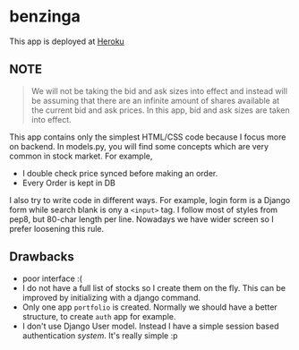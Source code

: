 benzinga
========
This app is deployed at [Heroku](http://benzinga-wenbin.herokuapp.com)


NOTE
-----
> We will not be taking the bid and ask sizes into effect and instead will be assuming that there are an infinite amount
> of shares available at the current bid and ask prices.
In this app, bid and ask sizes are taken into effect.

This app contains only the simplest HTML/CSS code because I focus more on backend.
In models.py, you will find some concepts which are very common in stock market.
For example,
* I double check price synced before making an order.
* Every Order is kept in DB

I also try to write code in different ways. For example, login form is a Django form while search blank is ony a `<input>` tag.
I follow most of styles from pep8, but 80-char length per line. Nowadays we have wider screen so I prefer loosening this
rule.


Drawbacks
--------
* poor interface :(
* I do not have a full list of stocks so I create them on the fly.
	This can be improved by initializing with a django command.
* Only one app `portfolio` is created. Normally we should have a better structure, to create `auth` app for example.
* I don't use Django User model. Instead I have a simple session based authentication *system*. It's really simple :p

